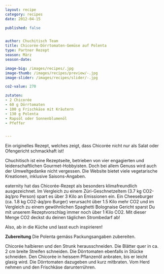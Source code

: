```yaml
---
layout: recipe
category: recipes
date: 2012-04-15

published: false


author: Chuchitisch Team
title: Chicorée-Dörrtomaten-Gemüse auf Polenta
type: Partner Rezept
season: März
season-date: 

image-big: /images/recipes/.jpg
image-thumb: /images/recipes/preview/-.jpg
image-slider: /images/recipes/slider/-.jpg

co2-value: 270

zutaten:
- 2 Chicorée 
- 60 g Dörrtomaten 
- 100 g Frischkäse mit Kräutern 
- 130 g Polenta 
- Rapsöl oder Sonnenblumenöl
- Pfeffer


---
```

Ein originelles Rezept, welches zeigt, dass Chicorée nicht nur als Salat oder Ofengericht schmackhaft ist!
 
Chuchitisch ist eine Rezeptseite, betrieben von vier engagierten und leidenschaftlichen Gourmet-Hobbyisten. Doch bei allem Genuss wird auch der Umweltgedanke nicht vergessen. Die Website bietet viele vegetarische Kreationen, inklusive Saisons-Angaben.
 
eaternity hat das Chicorée-Rezept als besonders klimafreundlich ausgezeichnet. Im Vergleich zu einem Züri-Geschnetzeltem (3.7 kg CO2-äq/pro Person) spart es über 3 Kilo an Emissionen ein. Ein Cheeseburger (ca. 1.8 kg CO2-äq/pro Burger) verursacht über 1.5 Kilo mehr CO2 und im Vergleich zu einem gewöhnlichen Spaghetti Bolognaise Gericht sparst Du mit unserem Rezeptvorschlag immer noch über 1 Kilo CO2. Mit dieser Menge CO2 deckst du deinen täglichen Strombedarf ab! 
 
Also, ab in die Küche und lasst euch inspirieren!


**Zubereitung**
Die Polenta gemäss Packungsangaben zubereiten. 
 
Chicorée halbieren und den Strunk herausschneiden. Die Blätter quer in ca. 2 cm breite Streifen schneiden. Die Dörrtomaten ebenfalls in Stücke schneiden. Den Chicorée in heissem Pflanzenöl anbraten, bis er leicht glasig wird. Die Dörrtomaten dazugeben und kurz mitbraten. Vom Herd nehmen und den Frischkäse darunterrühren. 
